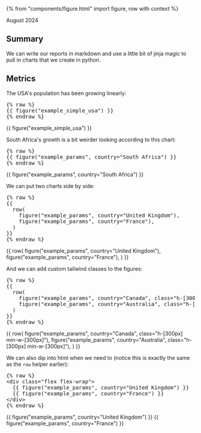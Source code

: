 {% from "components/figure.html" import figure, row with context %}

August 2024

## Summary

We can write our reports in markdown
and use a little bit of jinja magic to pull in charts that we create in python.

## Metrics

The USA's population has been growing linearly:

<pre>{% raw %}
{{ figure("example_simple_usa") }}
{% endraw %}</pre>

{{ figure("example_simple_usa") }}

South Africa's growth is a bit weirder looking according to this chart:

<pre>{% raw %}
{{ figure("example_params", country="South Africa") }}
{% endraw %}</pre>

{{ figure("example_params", country="South Africa") }}

We can put two charts side by side:

<pre>{% raw %}
{{
  row(
    figure("example_params", country="United Kingdom"),
    figure("example_params", country="France"),
  )
}}
{% endraw %}</pre>

{{
  row(
    figure("example_params", country="United Kingdom"),
    figure("example_params", country="France"),
  )
}}

And we can add custom tailwind classes to the figures:

<pre>{% raw %}
{{
  row(
    figure("example_params", country="Canada", class="h-[300px] min-w-[300px]"),
    figure("example_params", country="Australia", class="h-[300px] min-w-[300px]"),
  )
}}
{% endraw %}</pre>

{{
  row(
    figure("example_params", country="Canada", class="h-[300px] min-w-[300px]"),
    figure("example_params", country="Australia", class="h-[300px] min-w-[300px]"),
  )
}}

We can also dip into html when we need to
(notice this is exactly the same as the `row` helper earlier):

<pre>{% raw %}
&lt;div class="flex flex-wrap"&gt;
  {{ figure("example_params", country="United Kingdom") }}
  {{ figure("example_params", country="France") }}
&lt/div&gt;
{% endraw %}</pre>

<div class="flex flex-wrap">
  {{ figure("example_params", country="United Kingdom") }}
  {{ figure("example_params", country="France") }}
</div>
